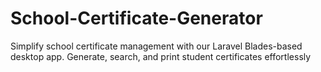 # School-Certificate-Generator
Simplify school certificate management with our Laravel Blades-based desktop app. Generate, search, and print student certificates effortlessly
